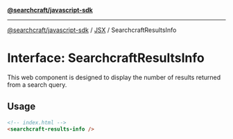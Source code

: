 [**@searchcraft/javascript-sdk**](/reference/sdk/js-vanilla/README.md)

***

[@searchcraft/javascript-sdk](/reference/sdk/js-vanilla/globals.md) / [JSX](/reference/sdk/js-vanilla/namespaces/JSX/README.md) / SearchcraftResultsInfo

# Interface: SearchcraftResultsInfo

This web component is designed to display the number of results returned from a search query.
## Usage
```html
<!-- index.html -->
<searchcraft-results-info />
```
